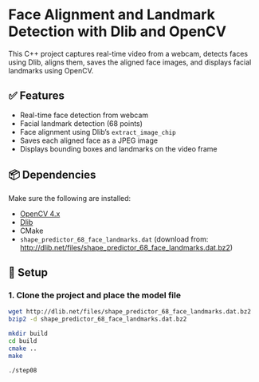 # Face Alignment and Landmark Detection with Dlib and OpenCV

This C++ project captures real-time video from a webcam, detects faces using Dlib, aligns them, saves the aligned face images, and displays facial landmarks using OpenCV.

## ✅ Features

- Real-time face detection from webcam
- Facial landmark detection (68 points)
- Face alignment using Dlib’s `extract_image_chip`
- Saves each aligned face as a JPEG image
- Displays bounding boxes and landmarks on the video frame

## 📦 Dependencies

Make sure the following are installed:

- [OpenCV 4.x](https://opencv.org/)
- [Dlib](http://dlib.net/)
- CMake
- `shape_predictor_68_face_landmarks.dat` (download from: http://dlib.net/files/shape_predictor_68_face_landmarks.dat.bz2)

## 🔧 Setup

### 1. Clone the project and place the model file

```bash
wget http://dlib.net/files/shape_predictor_68_face_landmarks.dat.bz2
bzip2 -d shape_predictor_68_face_landmarks.dat.bz2

mkdir build
cd build
cmake ..
make

./step08

